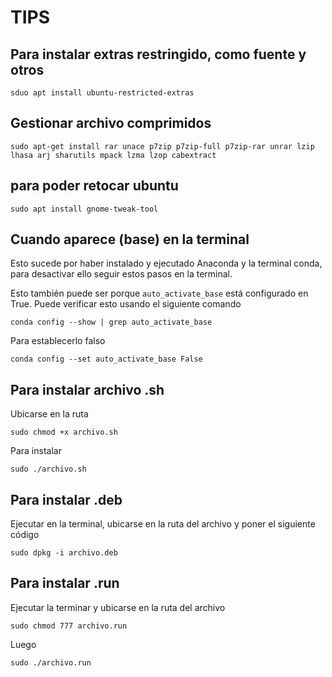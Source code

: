 # TIPS
## Para instalar extras restringido, como fuente y otros
```
sduo apt install ubuntu-restricted-extras
```
## Gestionar archivo comprimidos
```
sudo apt-get install rar unace p7zip p7zip-full p7zip-rar unrar lzip lhasa arj sharutils mpack lzma lzop cabextract
```
## para poder retocar ubuntu
```
sudo apt install gnome-tweak-tool
```
## Cuando aparece (base) en la terminal
Esto sucede por haber instalado y ejecutado Anaconda y la terminal conda, para desactivar ello seguir estos pasos en la terminal.

Esto también puede ser porque ```auto_activate_base``` está configurado en True. Puede verificar esto usando el siguiente comando

```conda config --show | grep auto_activate_base```

Para establecerlo falso

```conda config --set auto_activate_base False```
## Para instalar archivo .sh
Ubicarse en la ruta
```
sudo chmod +x archivo.sh
```
Para instalar
```
sudo ./archivo.sh
```
## Para instalar .deb
Ejecutar en la terminal, ubicarse en la ruta del archivo y poner el siguiente código
```
sudo dpkg -i archivo.deb
```
## Para instalar .run
Ejecutar la terminar y ubicarse en la ruta del archivo
```
sudo chmod 777 archivo.run
```
Luego
```
sudo ./archivo.run
```
